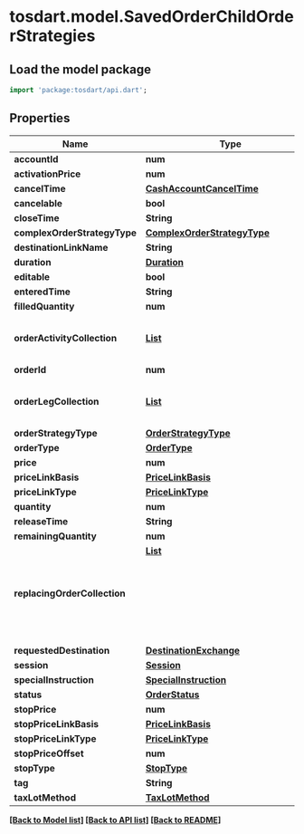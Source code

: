 # tosdart.model.SavedOrderChildOrderStrategies

## Load the model package
```dart
import 'package:tosdart/api.dart';
```

## Properties
Name | Type | Description | Notes
------------ | ------------- | ------------- | -------------
**accountId** | **num** |  | [optional] 
**activationPrice** | **num** |  | [optional] 
**cancelTime** | [**CashAccountCancelTime**](CashAccountCancelTime.md) |  | [optional] 
**cancelable** | **bool** |  | [optional] 
**closeTime** | **String** |  | [optional] 
**complexOrderStrategyType** | [**ComplexOrderStrategyType**](ComplexOrderStrategyType.md) |  | [optional] 
**destinationLinkName** | **String** |  | [optional] 
**duration** | [**Duration**](Duration.md) |  | [optional] 
**editable** | **bool** |  | [optional] 
**enteredTime** | **String** |  | [optional] 
**filledQuantity** | **num** |  | [optional] 
**orderActivityCollection** | [**List<Execution>**](Execution.md) |  | [optional] [default to const []]
**orderId** | **num** |  | [optional] 
**orderLegCollection** | [**List<CashAccountOrderLegCollection>**](CashAccountOrderLegCollection.md) |  | [optional] [default to const []]
**orderStrategyType** | [**OrderStrategyType**](OrderStrategyType.md) |  | [optional] 
**orderType** | [**OrderType**](OrderType.md) |  | [optional] 
**price** | **num** |  | [optional] 
**priceLinkBasis** | [**PriceLinkBasis**](PriceLinkBasis.md) |  | [optional] 
**priceLinkType** | [**PriceLinkType**](PriceLinkType.md) |  | [optional] 
**quantity** | **num** |  | [optional] 
**releaseTime** | **String** |  | [optional] 
**remainingQuantity** | **num** |  | [optional] 
**replacingOrderCollection** | [**List<Object>**](Object.md) |  | [optional] [default to const []]
**requestedDestination** | [**DestinationExchange**](DestinationExchange.md) |  | [optional] 
**session** | [**Session**](Session.md) |  | [optional] 
**specialInstruction** | [**SpecialInstruction**](SpecialInstruction.md) |  | [optional] 
**status** | [**OrderStatus**](OrderStatus.md) |  | [optional] 
**stopPrice** | **num** |  | [optional] 
**stopPriceLinkBasis** | [**PriceLinkBasis**](PriceLinkBasis.md) |  | [optional] 
**stopPriceLinkType** | [**PriceLinkType**](PriceLinkType.md) |  | [optional] 
**stopPriceOffset** | **num** |  | [optional] 
**stopType** | [**StopType**](StopType.md) |  | [optional] 
**tag** | **String** |  | [optional] 
**taxLotMethod** | [**TaxLotMethod**](TaxLotMethod.md) |  | [optional] 

[[Back to Model list]](../README.md#documentation-for-models) [[Back to API list]](../README.md#documentation-for-api-endpoints) [[Back to README]](../README.md)



